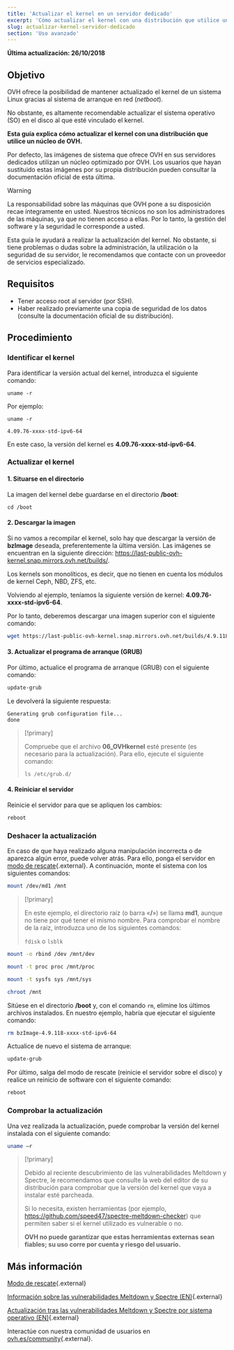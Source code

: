 ```yaml
---
title: 'Actualizar el kernel en un servidor dedicado'
excerpt: 'Cómo actualizar el kernel con una distribución que utilice un núcleo de OVH'
slug: actualizar-kernel-servidor-dedicado
section: 'Uso avanzado'
---
```


**Última actualización: 26/10/2018**

## Objetivo

OVH ofrece la posibilidad de mantener actualizado el kernel de un sistema Linux gracias al sistema de arranque en red (*netboot*).

No obstante, es altamente recomendable actualizar el sistema operativo (SO) en el disco al que esté vinculado el kernel.

**Esta guía explica cómo actualizar el kernel con una distribución que utilice un núcleo de OVH.**

Por defecto, las imágenes de sistema que ofrece OVH en sus servidores dedicados utilizan un núcleo optimizado por OVH. Los usuarios que hayan sustituido estas imágenes por su propia distribución pueden consultar la documentación oficial de esta última.


> [!warning]
>
> La responsabilidad sobre las máquinas que OVH pone a su disposición recae íntegramente en usted. Nuestros técnicos no son los administradores de las máquinas, ya que no tienen acceso a ellas. Por lo tanto, la gestión del software y la seguridad le corresponde a usted. 
> 
> Esta guía le ayudará a realizar la actualización del kernel. No obstante, si tiene problemas o dudas sobre la administración, la utilización o la seguridad de su servidor, le recomendamos que contacte con un proveedor de servicios especializado.
>

## Requisitos

- Tener acceso root al servidor (por SSH).
- Haber realizado previamente una copia de seguridad de los datos (consulte la documentación oficial de su distribución).

## Procedimiento

### Identificar el kernel

Para identificar la versión actual del kernel, introduzca el siguiente comando:

```
uname -r
```

Por ejemplo:

```
uname -r

4.09.76-xxxx-std-ipv6-64
```

En este caso, la versión del kernel es **4.09.76-xxxx-std-ipv6-64**.

### Actualizar el kernel 

#### 1. Situarse en el directorio

La imagen del kernel debe guardarse en el directorio **/boot**:

```
cd /boot
```

#### 2. Descargar la imagen

Si no vamos a recompilar el kernel, solo hay que descargar la versión de **bzImage** deseada, preferentemente la última versión. Las imágenes se encuentran en la siguiente dirección: <https://last-public-ovh-kernel.snap.mirrors.ovh.net/builds/>. 

Los kernels son monolíticos, es decir, que no tienen en cuenta los módulos de kernel Ceph, NBD, ZFS, etc.

Volviendo al ejemplo, teníamos la siguiente versión de kernel: **4.09.76-xxxx-std-ipv6-64**.

Por lo tanto, deberemos descargar una imagen superior con el siguiente comando:

```sh
wget https://last-public-ovh-kernel.snap.mirrors.ovh.net/builds/4.9.118/313405/bzImage/4.9.118-xxxx-std-ipv6-64/bzImage-4.9.118-xxxx-std-ipv6-64
```

#### 3. Actualizar el programa de arranque (GRUB)

Por último, actualice el programa de arranque (GRUB) con el siguiente comando:

```sh
update-grub
```

Le devolverá la siguiente respuesta:

```
Generating grub configuration file...
done
```

> [!primary]
>
> Compruebe que el archivo **06_OVHkernel** esté presente (es necesario para la actualización). Para ello, ejecute el siguiente comando:
>
> `ls /etc/grub.d/`
>

#### 4. Reiniciar el servidor

Reinicie el servidor para que se apliquen los cambios:

```sh
reboot
```

### Deshacer la actualización

En caso de que haya realizado alguna manipulación incorrecta o de aparezca algún error, puede volver atrás. Para ello, ponga el servidor en [modo de rescate](https://docs.ovh.com/es/dedicated/modo_de_rescate/){.external}. A continuación, monte el sistema con los siguientes comandos:

```sh
mount /dev/md1 /mnt
```

> [!primary]
>
> En este ejemplo, el directorio raíz (o barra «**/**») se llama **md1**, aunque no tiene por qué tener el mismo nombre. Para comprobar el nombre de la raíz, introduzca uno de los siguientes comandos:
>
> `fdisk` o `lsblk`
>

```sh
mount -o rbind /dev /mnt/dev
```

```sh
mount -t proc proc /mnt/proc
```

```sh
mount -t sysfs sys /mnt/sys
```

```sh
chroot /mnt
```

Sitúese en el directorio **/boot** y, con el comando `rm`, elimine los últimos archivos instalados. En nuestro ejemplo, habría que ejecutar el siguiente comando:

```sh
rm bzImage-4.9.118-xxxx-std-ipv6-64
```

Actualice de nuevo el sistema de arranque:

```sh
update-grub
```

Por último, salga del modo de rescate (reinicie el servidor sobre el disco) y realice un reinicio de software con el siguiente comando:

```sh
reboot
```

### Comprobar la actualización

Una vez realizada la actualización, puede comprobar la versión del kernel instalada con el siguiente comando:

```sh
uname –r
```

> [!primary]
>
> Debido al reciente descubrimiento de las vulnerabilidades Meltdown y Spectre, le recomendamos que consulte la web del editor de su distribución para comprobar que la versión del kernel que vaya a instalar esté parcheada.
>
> Si lo necesita, existen herramientas (por ejemplo, <https://github.com/speed47/spectre-meltdown-checker>) que permiten saber si el kernel utilizado es vulnerable o no.
>
> **OVH no puede garantizar que estas herramientas externas sean fiables; su uso corre por cuenta y riesgo del usuario.**
>

## Más información

[Modo de rescate](https://docs.ovh.com/es/dedicated/modo_de_rescate/){.external}

[Información sobre las vulnerabilidades Meltdown y Spectre (EN)](https://docs.ovh.com/fr/dedicated/information-about-meltdown-spectre-vulnerability-fixes/){.external}

[Actualización tras las vulnerabilidades Meltdown y Spectre por sistema operativo (EN)](https://docs.ovh.com/fr/dedicated/meltdown-spectre-kernel-update-per-operating-system/){.external}

Interactúe con nuestra comunidad de usuarios en [ovh.es/community](https://www.ovh.es/community/){.external}.